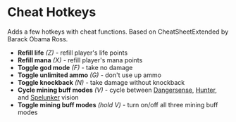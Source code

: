 # Cheat Hotkeys
Adds a few hotkeys with cheat functions. Based on CheatSheetExtended by Barack Obama Ross.

* **Refill life** *(Z)* - refill player's life points
* **Refill mana** *(X)* - refill player's mana points
* **Toggle god mode** *(F)* - take no damage
* **Toggle unlimited ammo** *(G)* - don't use up ammo
* **Toggle knockback** *(N)* - take damage without knockback
* **Cycle mining buff modes** *(V)* - cycle between [Dangersense](http://terraria.gamepedia.com/Dangersense_Potion), [Hunter](http://terraria.gamepedia.com/Hunter_Potion), and [Spelunker](http://terraria.gamepedia.com/Spelunker_Potion) vision
* **Toggle mining buff modes** *(hold V)* - turn on/off all three mining buff modes
